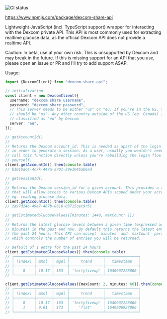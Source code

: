 ![CI status](https://github.com/aud/dexcom-share-api/actions/workflows/ci.yml/badge.svg)

https://www.npmjs.com/package/dexcom-share-api

Lightweight JavaScript (incl. TypeScript support) wrapper for interacting with
the Dexcom private API. This API is most commonly used for extracting realtime
glucose data, as the official Dexcom API does not provide a realtime API.

Caution: In beta, use at your own risk. This is unsupported by Dexcom and may
break in the future. If this is missing support for an API that you use, please
open an issue or PR and I'll try to add support ASAP.

Usage:

```typescript
import {DexcomClient} from "dexcom-share-api";

// initialization
const client = new DexcomClient({
  username: "dexcom share username",
  password: "dexcom share password",
  // This server needs to be either "us" or "eu. If you're in the US, the server
  // should be "us". Any other country outside of the US (eg. Canada) is
  // classified as "eu" by Dexcom
  server: "eu",
});

// getAccountId()
//
// Returns the Dexcom account_id. This is needed as apart of the login flow,
// in order to generate a session. As a user, usually you wouldn't need to
// call this function directly unless you're rebuilding the login flow
// yourself.
client.getAccountId().then(console.table)
// b301bac4-4c7k-447a-a701-39e1046ab6ad

// getSessionId()
//
// Returns the Dexcom session_id for a given account. This provides a token
// that will allow access to various Dexcom APIs scoped under your account, for
// eg. reading glucose data.
client.getAccountId().then(console.table)
// 2a97d246-49e7-467b-8616-03715cec9r51

// getEstimatedGlucoseValues({minutes: 1440, maxCount: 1})
//
// Returns the latest glucose levels between a given time (expressed as
// minutes) in the past and now. By default this returns the latest entry in
// the past 24 hours. This API can accept `minutes` and `maxCount` params,
// which controls the number of entries you will be returned.

// Default of 1 entry for the past 24 hours
client.getEstimatedGlucoseValues().then(console.table)
// ┌─────────┬───────┬──────┬───────────────┬───────────────┐
// │ (index) │ mmol  │ mgdl │     trend     │   timestamp   │
// ├─────────┼───────┼──────┼───────────────┼───────────────┤
// │    0    │ 10.17 │ 183  │ 'fortyfiveup' │ 1640907228000 │
// └─────────┴───────┴──────┴───────────────┴───────────────┘

client.getEstimatedGlucoseValues({maxCount: 2, minutes: 60}).then(console.table)
// ┌─────────┬───────┬──────┬───────────────┬───────────────┐
// │ (index) │ mmol  │ mgdl │     trend     │   timestamp   │
// ├─────────┼───────┼──────┼───────────────┼───────────────┤
// │    0    │ 10.17 │ 183  │ 'fortyfiveup' │ 1640907228000 │
// │    1    │ 9.61  │ 173  │    'flat'     │ 1640906927000 │
// └─────────┴───────┴──────┴───────────────┴───────────────┘
```
